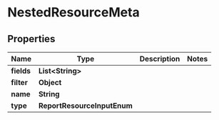 

# NestedResourceMeta


## Properties

Name | Type | Description | Notes
------------ | ------------- | ------------- | -------------
**fields** | **List&lt;String&gt;** |  | 
**filter** | **Object** |  | 
**name** | **String** |  | 
**type** | **ReportResourceInputEnum** |  | 



